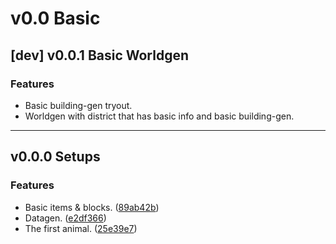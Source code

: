 # v0.0 Basic

## [dev] v0.0.1 Basic Worldgen

### Features

- Basic building-gen tryout.
- Worldgen with district that has basic info and basic building-gen.

---

## v0.0.0 Setups

### Features

- Basic items & blocks. ([89ab42b](https://github.com/Scorpio4938/Fantasia-of-Medievalism/commit/89ab42b8f280e9cf5afbed6bea53305f40b05c82))
- Datagen. ([e2df366](https://github.com/Scorpio4938/Fantasia-of-Medievalism/commit/e2df3666f35dbd21a21acbb15e9de0c06e544de8))
- The first animal. ([25e39e7](https://github.com/Scorpio4938/Fantasia-of-Medievalism/commit/25e39e7e0c7a13e700c73b1c2504590827100149))